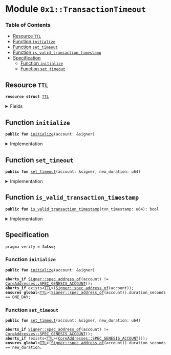 
<a name="0x1_TransactionTimeout"></a>

# Module `0x1::TransactionTimeout`

### Table of Contents

-  [Resource `TTL`](#0x1_TransactionTimeout_TTL)
-  [Function `initialize`](#0x1_TransactionTimeout_initialize)
-  [Function `set_timeout`](#0x1_TransactionTimeout_set_timeout)
-  [Function `is_valid_transaction_timestamp`](#0x1_TransactionTimeout_is_valid_transaction_timestamp)
-  [Specification](#0x1_TransactionTimeout_Specification)
    -  [Function `initialize`](#0x1_TransactionTimeout_Specification_initialize)
    -  [Function `set_timeout`](#0x1_TransactionTimeout_Specification_set_timeout)



<a name="0x1_TransactionTimeout_TTL"></a>

## Resource `TTL`



<pre><code><b>resource</b> <b>struct</b> <a href="#0x1_TransactionTimeout_TTL">TTL</a>
</code></pre>



<details>
<summary>Fields</summary>


<dl>
<dt>

<code>duration_seconds: u64</code>
</dt>
<dd>

</dd>
</dl>


</details>

<a name="0x1_TransactionTimeout_initialize"></a>

## Function `initialize`



<pre><code><b>public</b> <b>fun</b> <a href="#0x1_TransactionTimeout_initialize">initialize</a>(account: &signer)
</code></pre>



<details>
<summary>Implementation</summary>


<pre><code><b>public</b> <b>fun</b> <a href="#0x1_TransactionTimeout_initialize">initialize</a>(account: &signer) {
  // Only callable by the <a href="Genesis.md#0x1_Genesis">Genesis</a> address
  <b>assert</b>(<a href="Signer.md#0x1_Signer_address_of">Signer::address_of</a>(account) == <a href="CoreAddresses.md#0x1_CoreAddresses_GENESIS_ACCOUNT">CoreAddresses::GENESIS_ACCOUNT</a>(), 1);
  // Currently set <b>to</b> 1day.
  //TODO set by onchain config.
  move_to(account, <a href="#0x1_TransactionTimeout_TTL">TTL</a> {duration_seconds: ONE_DAY});
}
</code></pre>



</details>

<a name="0x1_TransactionTimeout_set_timeout"></a>

## Function `set_timeout`



<pre><code><b>public</b> <b>fun</b> <a href="#0x1_TransactionTimeout_set_timeout">set_timeout</a>(account: &signer, new_duration: u64)
</code></pre>



<details>
<summary>Implementation</summary>


<pre><code><b>public</b> <b>fun</b> <a href="#0x1_TransactionTimeout_set_timeout">set_timeout</a>(account: &signer, new_duration: u64) <b>acquires</b> <a href="#0x1_TransactionTimeout_TTL">TTL</a> {
  // Only callable by the <a href="Genesis.md#0x1_Genesis">Genesis</a> address
  <b>assert</b>(<a href="Signer.md#0x1_Signer_address_of">Signer::address_of</a>(account) == <a href="CoreAddresses.md#0x1_CoreAddresses_GENESIS_ACCOUNT">CoreAddresses::GENESIS_ACCOUNT</a>(), 1);

  <b>let</b> timeout = borrow_global_mut&lt;<a href="#0x1_TransactionTimeout_TTL">TTL</a>&gt;(<a href="CoreAddresses.md#0x1_CoreAddresses_GENESIS_ACCOUNT">CoreAddresses::GENESIS_ACCOUNT</a>());
  timeout.duration_seconds = new_duration;
}
</code></pre>



</details>

<a name="0x1_TransactionTimeout_is_valid_transaction_timestamp"></a>

## Function `is_valid_transaction_timestamp`



<pre><code><b>public</b> <b>fun</b> <a href="#0x1_TransactionTimeout_is_valid_transaction_timestamp">is_valid_transaction_timestamp</a>(txn_timestamp: u64): bool
</code></pre>



<details>
<summary>Implementation</summary>


<pre><code><b>public</b> <b>fun</b> <a href="#0x1_TransactionTimeout_is_valid_transaction_timestamp">is_valid_transaction_timestamp</a>(txn_timestamp: u64): bool <b>acquires</b> <a href="#0x1_TransactionTimeout_TTL">TTL</a> {
  <b>let</b> current_block_time = <a href="Timestamp.md#0x1_Timestamp_now_seconds">Timestamp::now_seconds</a>();
  // <b>if</b> now is genesis, just <b>return</b> <b>true</b>.
  // TODO: need <b>to</b> figure out a better way <b>to</b> handle this.
  <b>if</b> (current_block_time == 0) {
    <b>return</b> txn_timestamp &gt; 0
  };
  <b>let</b> timeout = borrow_global&lt;<a href="#0x1_TransactionTimeout_TTL">TTL</a>&gt;(<a href="CoreAddresses.md#0x1_CoreAddresses_GENESIS_ACCOUNT">CoreAddresses::GENESIS_ACCOUNT</a>()).duration_seconds;
  <b>let</b> max_txn_time = current_block_time + timeout;
  current_block_time &lt; txn_timestamp && txn_timestamp &lt; max_txn_time
}
</code></pre>



</details>

<a name="0x1_TransactionTimeout_Specification"></a>

## Specification



<pre><code>pragma verify = <b>false</b>;
</code></pre>



<a name="0x1_TransactionTimeout_Specification_initialize"></a>

### Function `initialize`


<pre><code><b>public</b> <b>fun</b> <a href="#0x1_TransactionTimeout_initialize">initialize</a>(account: &signer)
</code></pre>




<pre><code><b>aborts_if</b> <a href="Signer.md#0x1_Signer_spec_address_of">Signer::spec_address_of</a>(account) != <a href="CoreAddresses.md#0x1_CoreAddresses_SPEC_GENESIS_ACCOUNT">CoreAddresses::SPEC_GENESIS_ACCOUNT</a>();
<b>aborts_if</b> exists&lt;<a href="#0x1_TransactionTimeout_TTL">TTL</a>&gt;(<a href="Signer.md#0x1_Signer_spec_address_of">Signer::spec_address_of</a>(account));
<b>ensures</b> <b>global</b>&lt;<a href="#0x1_TransactionTimeout_TTL">TTL</a>&gt;(<a href="Signer.md#0x1_Signer_spec_address_of">Signer::spec_address_of</a>(account)).duration_seconds == ONE_DAY;
</code></pre>



<a name="0x1_TransactionTimeout_Specification_set_timeout"></a>

### Function `set_timeout`


<pre><code><b>public</b> <b>fun</b> <a href="#0x1_TransactionTimeout_set_timeout">set_timeout</a>(account: &signer, new_duration: u64)
</code></pre>




<pre><code><b>aborts_if</b> <a href="Signer.md#0x1_Signer_spec_address_of">Signer::spec_address_of</a>(account) != <a href="CoreAddresses.md#0x1_CoreAddresses_SPEC_GENESIS_ACCOUNT">CoreAddresses::SPEC_GENESIS_ACCOUNT</a>();
<b>aborts_if</b> !exists&lt;<a href="#0x1_TransactionTimeout_TTL">TTL</a>&gt;(<a href="CoreAddresses.md#0x1_CoreAddresses_SPEC_GENESIS_ACCOUNT">CoreAddresses::SPEC_GENESIS_ACCOUNT</a>());
<b>ensures</b> <b>global</b>&lt;<a href="#0x1_TransactionTimeout_TTL">TTL</a>&gt;(<a href="Signer.md#0x1_Signer_spec_address_of">Signer::spec_address_of</a>(account)).duration_seconds == new_duration;
</code></pre>
